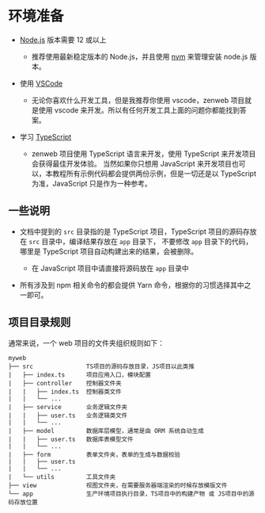# 环境准备

- [Node.js](https://nodejs.org/en/download/) 版本需要 12 或以上
  - 推荐使用最新稳定版本的 Node.js，并且使用 [nvm](https://github.com/nvm-sh/nvm) 来管理安装 node.js 版本。

- 使用 [VSCode](https://code.visualstudio.com/)
  - 无论你喜欢什么开发工具，但是我推荐你使用 vscode，zenweb 项目就是使用 vscode 来开发。所以有任何开发工具上面的问题你都能找到答案。

- 学习 [TypeScript](https://www.typescriptlang.org/zh/)
  - zenweb 项目使用 TypeScript 语言来开发，使用 TypeScript 来开发项目会获得最佳开发体验。
    当然如果你只想用 JavaScript 来开发项目也可以，本教程所有示例代码都会提供两份示例，但是一切还是以 TypeScript 为准，JavaScript 只是作为一种参考。

## 一些说明

  - 文档中提到的 `src` 目录指的是 TypeScript 项目，TypeScript 项目的源码存放在 `src` 目录中，编译结果存放在 `app` 目录下，
    不要修改 `app` 目录下的代码，哪里是 TypeScript 项目自动构建出来的结果，会被删除。
    
    - 在 JavaScript 项目中请直接将源码放在 `app` 目录中

  - 所有涉及到 npm 相关命令的都会提供 Yarn 命令，根据你的习惯选择其中之一即可。

## 项目目录规则

通常来说，一个 web 项目的文件夹组织规则如下：

```
myweb
├── src               TS项目的源码存放目录，JS项目以此类推
|   ├── index.ts      项目应用入口，模块配置
|   ├── controller    控制器文件夹
|   |   ├── index.ts  控制器类文件
|   |   └── ...
|   ├── service       业务逻辑文件夹
|   |   ├── user.ts   业务逻辑类文件
|   |   └── ...
|   ├── model         数据库层模型，通常是由 ORM 系统自动生成
|   |   ├── user.ts   数据库表模型文件
|   |   └── ...
|   ├── form          表单文件夹，表单的生成与数据校验
|   |   ├── user.ts
|   |   └── ...
|   └── utils         工具文件夹
├── view              视图文件夹，在需要服务器端渲染的时候存放模版文件
└── app               生产环境项目执行目录，TS项目中的构建产物 或 JS项目中的源码存放位置
```
